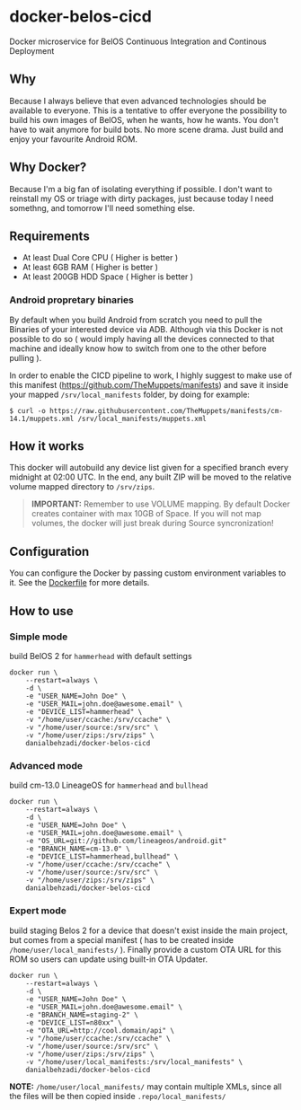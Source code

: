 # docker-belos-cicd

Docker microservice for BelOS Continuous Integration and Continous Deployment

## Why

Because I always believe that even advanced technologies should be available to everyone. This is a tentative to offer everyone the possibility to build his own images of BelOS, when he wants, how he wants. You don't have to wait anymore for build bots. No more scene drama. Just build and enjoy your favourite Android ROM.

## Why Docker?

Because I'm a big fan of isolating everything if possible. I don't want to reinstall my OS or triage with dirty packages, just because today I need somethng, and tomorrow I'll need something else.

## Requirements

- At least Dual Core CPU ( Higher is better )
- At least 6GB RAM ( Higher is better )
- At least 200GB HDD Space ( Higher is better )

### Android propretary binaries

By default when you build Android from scratch you need to pull the Binaries of your interested device via ADB. Although via this Docker is not possible to do so ( would imply having all the devices connected to that machine and ideally know how to switch from one to the other before pulling ).

In order to enable the CICD pipeline to work, I highly suggest to make use of this manifest (https://github.com/TheMuppets/manifests) and save it inside your mapped `/srv/local_manifests` folder, by doing for example:
```shell
$ curl -o https://raw.githubusercontent.com/TheMuppets/manifests/cm-14.1/muppets.xml /srv/local_manifests/muppets.xml
```

## How it works

This docker will autobuild any device list given for a specified branch every midnight at 02:00 UTC. In the end, any built ZIP will be moved to the relative volume mapped directory to `/srv/zips`.

> **IMPORTANT:** Remember to use VOLUME mapping. By default Docker creates container with max 10GB of Space. If you will not map volumes, the docker will just break during Source syncronization!

## Configuration

You can configure the Docker by passing custom environment variables to it. See the [Dockerfile](Dockerfile#L11) for more details.

## How to use

### Simple mode
build BelOS 2 for `hammerhead` with default settings
```
docker run \
    --restart=always \
    -d \
    -e "USER_NAME=John Doe" \
    -e "USER_MAIL=john.doe@awesome.email" \
    -e "DEVICE_LIST=hammerhead" \
    -v "/home/user/ccache:/srv/ccache" \
    -v "/home/user/source:/srv/src" \
    -v "/home/user/zips:/srv/zips" \
    danialbehzadi/docker-belos-cicd
```

### Advanced mode
build cm-13.0 LineageOS for `hammerhead` and `bullhead`
```
docker run \
    --restart=always \
    -d \
    -e "USER_NAME=John Doe" \
    -e "USER_MAIL=john.doe@awesome.email" \
    -e "OS_URL=git://github.com/lineageos/android.git"
    -e "BRANCH_NAME=cm-13.0" \
    -e "DEVICE_LIST=hammerhead,bullhead" \
    -v "/home/user/ccache:/srv/ccache" \
    -v "/home/user/source:/srv/src" \
    -v "/home/user/zips:/srv/zips" \
    danialbehzadi/docker-belos-cicd
```

### Expert mode
build staging Belos 2 for a device that doesn't exist inside the main project, but comes from a special manifest ( has to be created inside `/home/user/local_manifests/` ). Finally provide a custom OTA URL for this ROM so users can update using built-in OTA Updater.
```
docker run \
    --restart=always \
    -d \
    -e "USER_NAME=John Doe" \
    -e "USER_MAIL=john.doe@awesome.email" \
    -e "BRANCH_NAME=staging-2" \
    -e "DEVICE_LIST=n80xx" \
    -e "OTA_URL=http://cool.domain/api" \
    -v "/home/user/ccache:/srv/ccache" \
    -v "/home/user/source:/srv/src" \
    -v "/home/user/zips:/srv/zips" \
    -v "/home/user/local_manifests:/srv/local_manifests" \
    danialbehzadi/docker-belos-cicd
```
**NOTE:** `/home/user/local_manifests/` may contain multiple XMLs, since all the files will be then copied inside `.repo/local_manifests/`

